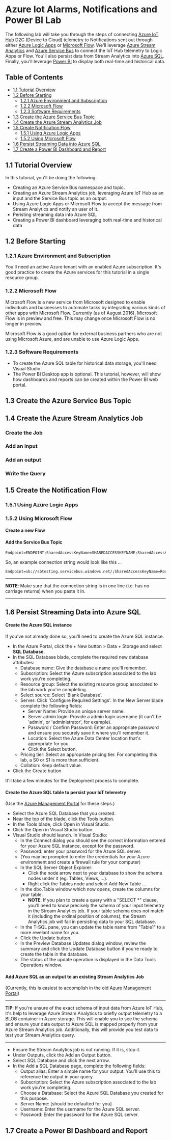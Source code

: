 # Azure Iot Alarms, Notifications and Power BI Lab

The following lab will take you through the steps of connecting
[Azure IoT Hub](https://azure.microsoft.com/en-us/documentation/services/iot-hub/) D2C (Device to Cloud) telemetry to Notifications
sent out through either [Azure Logic Apps](https://azure.microsoft.com/en-us/documentation/articles/app-service-logic-what-are-logic-apps/) or 
[Microsoft Flow](https://flow.microsoft.com). We'll leverage [Azure Stream Analytics](https://azure.microsoft.com/en-us/services/stream-analytics/) 
and [Azure Service Bus](https://azure.microsoft.com/en-us/services/service-bus/) to
connect the IoT Hub telemetry to Logic Apps or Flow. You'll also persist data from Stream Analytics into
[Azure SQL](https://azure.microsoft.com/en-us/services/sql-database/). Finally, you'll leverage
[Power BI](https://powerbi.microsoft.com/en-us/) to display both real-time and historical data.

## Table of Contents

- [1.1 Tutorial Overview](#11-tutorial-overview)
- [1.2 Before Starting](#12-before-starting)
    - [1.2.1 Azure Environment and Subscription](#121-azure-environment-and-subscription)
    - [1.2.2 Microsoft Flow](#122-microsoft-flow)
    - [1.2.3 Software Requirements](#123-software-requirements)
- [1.3 Create the Azure Service Bus Topic](#13-create-the-azure-service-bus-topic)
- [1.4 Create the Azure Stream Analytics Job](#14-create-the-azure-stream-analytics-job)
- [1.5 Create Notification Flow](#15-create-the-notification-flow)
    - [1.5.1 Using Azure Logic Apps](#151-using-azure-logic-apps)
    - [1.5.2 Using Microsoft Flow](#152-using-microsoft-flow)
- [1.6 Persist Streaming Data into Azure SQL](#16-persist-streaming-data-into-azure-sql)
- [1.7 Create a Power BI Dashboard and Report](#17-create-a-power-bi-dashboard-and-report)

## 1.1 Tutorial Overview

In this tutorial, you'll be doing the following:
- Creating an Azure Service Bus namespace and topic.
- Creating an Azure Stream Analytics job, leveraging Azure IoT Hub as an input and the Service Bus topic as an output.
- Using Azure Logic Apps or Microsoft Flow to accept the message from Stream Analytics and notify an user of it.
- Peristing streaming data into Azure SQL
- Creating a Power BI dashboard leveraging both real-time and historical data

## 1.2 Before Starting

### 1.2.1 Azure Environment and Subscription

You'll need an active Azure tenant with an enabled Azure subscription.  It's good practice to create the Azure services for this tutorial
in a single resource group.

### 1.2.2 Microsoft Flow

Microsoft Flow is a new service from Microsoft designed to enable individuals and businesses to automate tasks by integrating 
various kinds of other apps with Microsoft Flow. Currently (as of August 2016), Microsoft Flow is in preview and free. This 
may change once Microsoft Flow is no longer in preview.

Microsoft Flow is a good option for external business partners who are not using Microsoft Azure, and are unable to use Azure
Logic Apps.

### 1.2.3 Software Requirements

- To create the Azure SQL table for historical data storage, you'll need Visual Studio.
- The Power BI Desktop app is optional. This tutorial, however, will show how dashboards and reports can be created
within the Power BI web portal.

## 1.3 Create the Azure Service Bus Topic

## 1.4 Create the Azure Stream Analytics Job

### Create the Job

### Add an input

### Add an output

### Write the Query

## 1.5 Create the Notification Flow

### 1.5.1 Using Azure Logic Apps

### 1.5.2 Using Microsoft Flow

#### Create a new Flow

#### Add the Service Bus Topic

```text
Endpoint=ENDPOINT;SharedAccessKeyName=SHAREDACCESSKEYNAME;SharedAccessKey=SHAREDACCESSKEY
```

So, an example connection string would look like this ...

```text
Endpoint=sb://sbtesting.servicebus.windows.net/;SharedAccessKeyName=RootManageSharedAccessKey;SharedAccessKey=UwMUwwvFsDQ6DCHUEYXFAqtivqJ2e1Rqy21hqZCPPSY=
```
***
**NOTE**: Make sure that the connection string is in one line (i.e. has no carriage returns) when you paste it in.
***

## 1.6 Persist Streaming Data into Azure SQL

#### Create the Azure SQL instance
If you've not already done so, you'll need to create the Azure SQL instance.

- In the Azure Portal, click the + New button > Data + Storage and select **SQL Database**.
- In the SQL Database blade, complete the required new database attributes:
    - Database name: Give the database a name you'll remember.
    - Subscription: Select the Azure subscription associated to the lab work you're completing.
    - Resource group: Select the existing resource group associated to the lab work you're completing.
    - Select source: Select 'Blank Database'.
    - Server: Click 'Configure Required Settings'.  In the New Server blade complete the following fields:
        - Server Name: Provide an unique server name.
        - Server admin login: Provide a admin login username (it can't be 'admin', or 'administrator', for example).
        - Password / Confirm Password: Enter an appropriate password and ensure you securely save it where you'll remember it.
        - Location: Select the Azure Data Center location that's appropriate for you.
        - Click the Select button.
    - Pricing tier: Select an appropriate pricing tier. For completing this lab, a S0 or S1 is more than sufficient.
    - Collation: Keep default value.
- Click the Create button

It'll take a few minutes for the Deployment process to complete.

#### Create the Azure SQL table to persist your IoT telemetry

(Use the [Azure Management Portal](https://portal.azure.com) for these steps.)

- Select the Azure SQL Database that you created.
- Near the top of the blade, click the Tools button.
- In the Tools blade, click Open in Visual Studio.
- Click the Open in Visual Studio button.
- Visual Studio should launch. In Visual Studio:
    - In the Connect dialog you should see the correct information entered for your Azure SQL instance, except for the password.
    - Password: enter your password for the Azure SQL server.
    - (You may be prompted to enter the credentials for your Azure environment and create a firewall rule for your computer)
    - In the SQL Server Object Explorer:
        - Click the node arrow next to your database to show the schema nodes under it (eg. Tables, Views, ...).
        - Right click the Tables node and select Add New Table ...
    - In the dbo.Table window which now opens, create the columns for your table.
        - **NOTE**: If you plan to create a query with a "SELECT *" clause, you'll need to know precisely the schema of your input telemetry
        in the Stream Analytics job. If your table schema does not match it (including the ordinal position of columns), the 
        Stream Analytics job will fail in persisting data to your SQL database.
    - In the T-SQL pane, you can update the table name from "Table1" to a more revelant name for you.
    - Click the Update button.
    - In the Preview Database Updates dialog window, review the summary and click the Update Database button if you're ready to create the table
    in the database.
    - The status of the update operation is displayed in the Data Tools Operations window.

#### Add Azure SQL as an output to an existing Stream Analytics Job
(Currently, this is easiest to accomplish in the old [Azure Management Portal](https://manage.windowsazure.com))

***
**TIP**: If you're unsure of the exact schema of input data from Azure IoT Hub, it's help to leverage Azure Stream Analytics to briefly
output telemetry to a BLOB container in Azure storage. This will enable you to see the schema and ensure your data output to Azure SQL
is mapped properly from your Azure Stream Analytics job. Additionally, this will provide you test data to test your Stream Analytics
query.
***

- Ensure the Stream Analytics job is not running. If it is, stop it.
- Under Outputs, click the Add an Output button.
- Select SQL Database and click the next arrow.
- In the Add a SQL Database page, complete the following fields:
    - Output alias: Enter a simple name for your output. You'll use this to reference the output in your query.
    - Subscription: Select the Azure subscription associated to the lab work you're completing.
    - Choose a Database: Select the Azure SQL Database you created for this purpose.
    - Server Name: [should be defaulted for you]
    - Username: Enter the username for the Azure SQL server.
    - Password: Enter the password for the Azure SQL server.

    

## 1.7 Create a Power BI Dashboard and Report